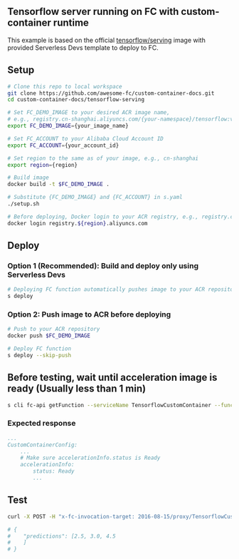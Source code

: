 
## Tensorflow server running on FC with custom-container runtime
This example is based on the official [tensorflow/serving](https://www.tensorflow.org/tfx/serving/docker) image with provided Serverless Devs template to deploy to FC.

## Setup

```bash
# Clone this repo to local workspace
git clone https://github.com/awesome-fc/custom-container-docs.git
cd custom-container-docs/tensorflow-serving

# Set FC_DEMO_IMAGE to your desired ACR image name,
# e.g., registry.cn-shanghai.aliyuncs.com/{your-namespace}/tensorflow:v1
export FC_DEMO_IMAGE={your_image_name}

# Set FC_ACCOUNT to your Alibaba Cloud Account ID
export FC_ACCOUNT={your_account_id}

# Set region to the same as of your image, e.g., cn-shanghai
export region={region}

# Build image
docker build -t $FC_DEMO_IMAGE .

# Substitute {FC_DEMO_IMAGE} and {FC_ACCOUNT} in s.yaml
./setup.sh

# Before deploying, Docker login to your ACR registry, e.g., registry.cn-shanghai.aliyuncs.com
docker login registry.${region}.aliyuncs.com
```

## Deploy
### Option 1 (Recommended): Build and deploy only using Serverless Devs

```bash
# Deploying FC function automatically pushes image to your ACR repository
s deploy
```

### Option 2: Push image to ACR before deploying

```bash
# Push to your ACR repository
docker push $FC_DEMO_IMAGE

# Deploy FC function
s deploy --skip-push

```

## Before testing, wait until acceleration image is ready (Usually less than 1 min)

```bash
s cli fc-api getFunction --serviceName TensorflowCustomContainer --functionName tensorflow --region ${region}
```

### Expected response
```yaml
...
CustomContainerConfig:
    ...
    # Make sure accelerationInfo.status is Ready
    accelerationInfo:
        status: Ready
        ...
```


## Test

```bash
curl -X POST -H "x-fc-invocation-target: 2016-08-15/proxy/TensorflowCustomContainer/tensorflow" https://${FC_ACCOUNT}.${region}.fc.aliyuncs.com/v1/models/half_plus_two:predict  -d '{"instances": [1.0, 2.0, 5.0]}'

# {
#    "predictions": [2.5, 3.0, 4.5
#    ]
# }
```